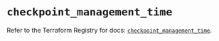 # `checkpoint_management_time`

Refer to the Terraform Registry for docs: [`checkpoint_management_time`](https://registry.terraform.io/providers/checkpointsw/checkpoint/2.11.0/docs/resources/management_time).
